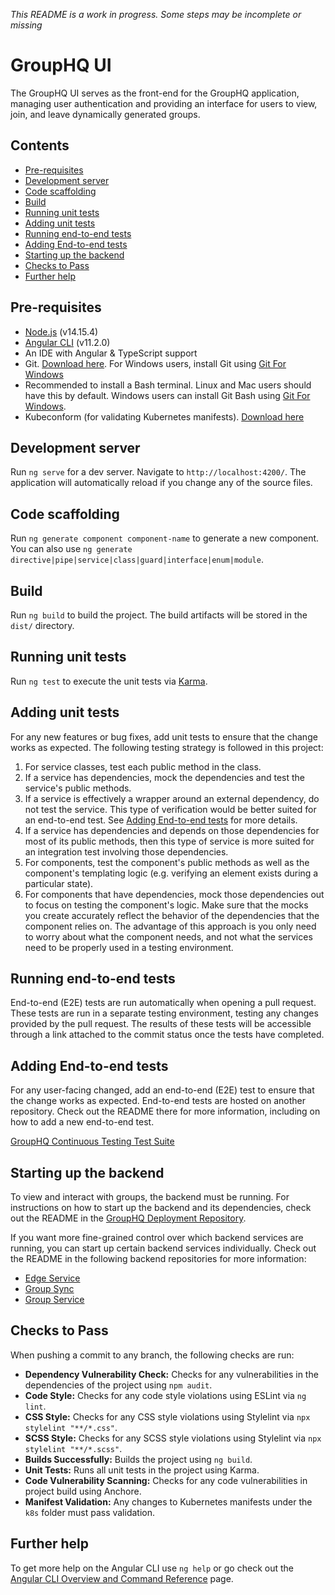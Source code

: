 _This README is a work in progress. Some steps may be incomplete or missing_

# GroupHQ UI

The GroupHQ UI serves as the front-end for the GroupHQ application, managing user authentication and providing an
interface for users to view, join, and leave dynamically generated groups.

## Contents

- [Pre-requisites](#pre-requisites)
- [Development server](#development-server)
- [Code scaffolding](#code-scaffolding)
- [Build](#build)
- [Running unit tests](#running-unit-tests)
- [Adding unit tests](#adding-unit-tests)
- [Running end-to-end tests](#running-end-to-end-tests)
- [Adding End-to-end tests](#adding-end-to-end-tests)
- [Starting up the backend](#starting-up-the-backend)
- [Checks to Pass](#checks-to-pass)
- [Further help](#further-help)

## Pre-requisites

- [Node.js](https://nodejs.org/en/) (v14.15.4)
- [Angular CLI](https://angular.io/cli) (v11.2.0)
- An IDE with Angular & TypeScript support
- Git. [Download here](https://git-scm.com/book/en/v2/Getting-Started-Installing-Git). For Windows users, install
  Git using [Git For Windows](https://gitforwindows.org/)
- Recommended to install a Bash terminal. Linux and Mac users should have this by default. Windows users can install
  Git Bash using [Git For Windows](https://gitforwindows.org/).
- Kubeconform (for validating Kubernetes manifests). [Download here](https://github.com/yannh/kubeconform?tab=readme-ov-file#Installation)

## Development server

Run `ng serve` for a dev server. Navigate to `http://localhost:4200/`. The application will automatically reload if you
change any of the source files.

## Code scaffolding

Run `ng generate component component-name` to generate a new component. You can also use
`ng generate directive|pipe|service|class|guard|interface|enum|module`.

## Build

Run `ng build` to build the project. The build artifacts will be stored in the `dist/` directory.

## Running unit tests

Run `ng test` to execute the unit tests via [Karma](https://karma-runner.github.io).

## Adding unit tests

For any new features or bug fixes, add unit tests to ensure that the change works as expected. The following testing
strategy is followed in this project:

1. For service classes, test each public method in the class.
2. If a service has dependencies, mock the dependencies and test the service's public methods.
3. If a service is effectively a wrapper around an external dependency, do not test the service. This type of
   verification would be better suited for an end-to-end test. See [Adding End-to-end tests](#adding-end-to-end-tests)
   for more details.
4. If a service has dependencies and depends on those dependencies for most of its public methods, then this type of
   service is more suited for an integration test involving those dependencies.
5. For components, test the component's public methods as well as the component's templating logic (e.g. verifying an
   element exists during a particular state).
6. For components that have dependencies, mock those dependencies out to focus on testing the component's logic. Make
   sure that the mocks you create accurately reflect the behavior of the dependencies that the component relies on. The
   advantage of this approach is you only need to worry about what the component needs, and not what the services need to
   be properly used in a testing environment.

## Running end-to-end tests

End-to-end (E2E) tests are run automatically when opening a pull request. These tests are run in a separate testing
environment, testing any changes provided by the pull request. The results of these tests will be accessible
through a link attached to the commit status once the tests have completed.

## Adding End-to-end tests

For any user-facing changed, add an end-to-end (E2E) test to ensure that the change works as expected.
End-to-end tests are hosted on another repository. Check out the README there for more information,
including on how to add a new end-to-end test.

[GroupHQ Continuous Testing Test Suite](https://github.com/GroupHQ/grouphq-continuous-testing-test-suite)

## Starting up the backend

To view and interact with groups, the backend must be running. For instructions on how to start up the backend
and its dependencies, check out the README in the [GroupHQ Deployment Repository](https://github.com/GroupHQ/groupHQ-deployment).

If you want more fine-grained control over which backend services are running, you can start up certain backend services
individually. Check out the README in the following backend repositories for more information:

- [Edge Service](https://github.com/GroupHQ/edge-service)
- [Group Sync](https://github.com/GroupHQ/group-sync)
- [Group Service](https://github.com/GroupHQ/group-service)

## Checks to Pass

When pushing a commit to any branch, the following checks are run:

- **Dependency Vulnerability Check:** Checks for any vulnerabilities in the dependencies of the project using
  `npm audit`.
- **Code Style:** Checks for any code style violations using ESLint via `ng lint`.
- **CSS Style:** Checks for any CSS style violations using Stylelint via `npx stylelint "**/*.css"`.
- **SCSS Style:** Checks for any SCSS style violations using Stylelint via `npx stylelint "**/*.scss"`.
- **Builds Successfully:** Builds the project using `ng build`.
- **Unit Tests:** Runs all unit tests in the project using Karma.
- **Code Vulnerability Scanning:** Checks for any code vulnerabilities in project build using Anchore.
- **Manifest Validation:** Any changes to Kubernetes manifests under the `k8s` folder must pass validation.

## Further help

To get more help on the Angular CLI use `ng help` or go check out the [Angular CLI Overview and Command Reference](https://angular.io/cli)
page.
